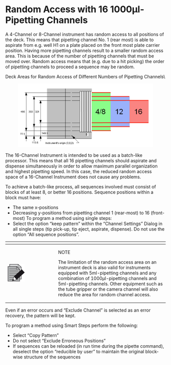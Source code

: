 # Random Access with 16 1000µl-Pipetting Channels

A 4-Channel or 8-Channel instrument has random access to all positions of the deck. This means that pipetting channel No. 1 (rear most) is able to aspirate from e.g. well H1 on a plate placed on the front most plate carrier position. Having more pipetting channels result to a smaller random access area. This is because of the number of pipetting channels that must be moved over. Random access means that (e.g. due to a hit picking) the order of pipetting channels to proceed a sequence may be random.

Deck Areas for Random Access of Different Numbers of Pipetting Channels\


<figure><img src="../.gitbook/assets/image (551).png" alt=""><figcaption></figcaption></figure>



The 16-Channel Instrument is intended to be used as a batch-like processor. This means that all 16 pipetting channels should aspirate and dispense simultaneously in order to allow maximum parallel organization and highest pipetting speed. In this case, the reduced random access space of a 16-Channel Instrument does not cause any problems.

To achieve a batch-like process, all sequences involved must consist of blocks of at least 8, or better 16 positions. Sequence positions within a block must have:

* The same x-positions
* Decreasing y-positions from pipetting channel 1 (rear-most) to 16 (front-most) To program a method using single steps:
*   Select the option “keep pattern” within the “Channel Settings” Dialog in all single steps (tip pick-up, tip eject, aspirate, dispense). Do not use the option “All sequence positions”.



<table data-header-hidden><thead><tr><th width="145"></th><th></th></tr></thead><tbody><tr><td><img src="../.gitbook/assets/image (10) (1) (1) (1) (1) (1) (1) (1) (1) (1) (1) (1) (1) (1) (1) (1) (1).png" alt="" data-size="original"></td><td><p>NOTE</p><p>The limitation of the random access area on an instrument deck is also valid for instruments equipped with 5ml-pipetting channels and any combination of 1000µl-pipetting channels and 5ml-pipetting channels. Other equipment such as the tube gripper or the camera channel will also reduce the area for random channel access.</p></td></tr></tbody></table>



Even if an error occurs and “Exclude Channel” is selected as an error recovery, the pattern will be kept.

To program a method using Smart Steps perform the following:

* Select “Copy Pattern”
* Do not select “Exclude Erroneous Positions”
* If sequences can be reloaded (in run time during the pipette command), deselect the option “reducible by user” to maintain the original block-wise structure of the sequences

